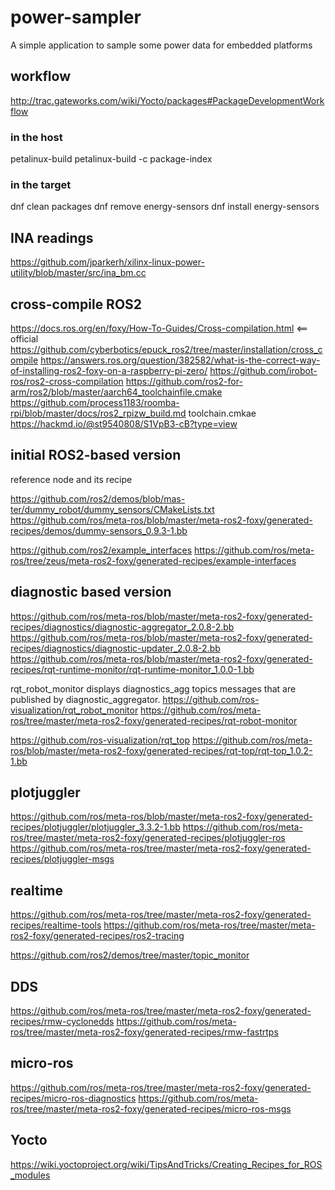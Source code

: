 # power-sampler
A simple application to sample some power data for embedded platforms

## workflow

http://trac.gateworks.com/wiki/Yocto/packages#PackageDevelopmentWorkflow

### in the host 
petalinux-build
petalinux-build -c package-index

### in the target

dnf clean packages
dnf remove energy-sensors
dnf install energy-sensors


## INA readings

https://github.com/jparkerh/xilinx-linux-power-utility/blob/master/src/ina_bm.cc

## cross-compile ROS2

https://docs.ros.org/en/foxy/How-To-Guides/Cross-compilation.html   <== official 
https://github.com/cyberbotics/epuck_ros2/tree/master/installation/cross_compile
https://answers.ros.org/question/382582/what-is-the-correct-way-of-installing-ros2-foxy-on-a-raspberry-pi-zero/
https://github.com/irobot-ros/ros2-cross-compilation
https://github.com/ros2-for-arm/ros2/blob/master/aarch64_toolchainfile.cmake
https://github.com/process1183/roomba-rpi/blob/master/docs/ros2_rpizw_build.md toolchain.cmkae
https://hackmd.io/@st9540808/S1VpB3-cB?type=view
 
## initial ROS2-based version

reference node and its recipe

https://github.com/ros2/demos/blob/mas-ter/dummy_robot/dummy_sensors/CMakeLists.txt
https://github.com/ros/meta-ros/blob/master/meta-ros2-foxy/generated-recipes/demos/dummy-sensors_0.9.3-1.bb


https://github.com/ros2/example_interfaces
https://github.com/ros/meta-ros/tree/zeus/meta-ros2-foxy/generated-recipes/example-interfaces

## diagnostic based version

https://github.com/ros/meta-ros/blob/master/meta-ros2-foxy/generated-recipes/diagnostics/diagnostic-aggregator_2.0.8-2.bb
https://github.com/ros/meta-ros/blob/master/meta-ros2-foxy/generated-recipes/diagnostics/diagnostic-updater_2.0.8-2.bb
https://github.com/ros/meta-ros/blob/master/meta-ros2-foxy/generated-recipes/rqt-runtime-monitor/rqt-runtime-monitor_1.0.0-1.bb

rqt_robot_monitor displays diagnostics_agg topics messages that are published by diagnostic_aggregator.
https://github.com/ros-visualization/rqt_robot_monitor
https://github.com/ros/meta-ros/tree/master/meta-ros2-foxy/generated-recipes/rqt-robot-monitor

https://github.com/ros-visualization/rqt_top
https://github.com/ros/meta-ros/blob/master/meta-ros2-foxy/generated-recipes/rqt-top/rqt-top_1.0.2-1.bb

## plotjuggler

https://github.com/ros/meta-ros/blob/master/meta-ros2-foxy/generated-recipes/plotjuggler/plotjuggler_3.3.2-1.bb
https://github.com/ros/meta-ros/tree/master/meta-ros2-foxy/generated-recipes/plotjuggler-ros
https://github.com/ros/meta-ros/tree/master/meta-ros2-foxy/generated-recipes/plotjuggler-msgs

## realtime 

https://github.com/ros/meta-ros/tree/master/meta-ros2-foxy/generated-recipes/realtime-tools
https://github.com/ros/meta-ros/tree/master/meta-ros2-foxy/generated-recipes/ros2-tracing

https://github.com/ros2/demos/tree/master/topic_monitor

## DDS

https://github.com/ros/meta-ros/tree/master/meta-ros2-foxy/generated-recipes/rmw-cyclonedds
https://github.com/ros/meta-ros/tree/master/meta-ros2-foxy/generated-recipes/rmw-fastrtps

## micro-ros

https://github.com/ros/meta-ros/tree/master/meta-ros2-foxy/generated-recipes/micro-ros-diagnostics
https://github.com/ros/meta-ros/tree/master/meta-ros2-foxy/generated-recipes/micro-ros-msgs

## Yocto

https://wiki.yoctoproject.org/wiki/TipsAndTricks/Creating_Recipes_for_ROS_modules
